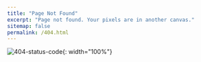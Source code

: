 ```yaml
---
title: "Page Not Found"
excerpt: "Page not found. Your pixels are in another canvas."
sitemap: false
permalink: /404.html
---
```


![404-status-code](https://github.com/studydong/studydong.github.io/assets/57532060/95bbf841-6bca-41dd-ad92-e901c3c566ed){: width="100%"}


